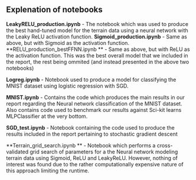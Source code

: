 ## Explenation of notebooks

**LeakyRELU_production.ipynb** - The notebook which was used to produce the best hand-tuned model for the terrain data using a neural network with the Leaky ReLU activation function.
**Sigmoid_production.ipynb** - Same as above, but with Sigmoid as the activation function.
**RELU_production_bestFFNN.ipynb ** - Same as above, but with ReLU as the activation function. This was the best overall model that we included in the report, the rest being ommited (and instead presented in the above two notebooks)

**Logreg.ipynb** - Notebook used to produce a model for classifying the MNIST dataset using logistic regression with SGD.

**MNIST.ipynb** - Contains the code which produces the main results in our report regarding the Neural network classification of the MNIST dataset. Also contains code used to benchmark our results against Sci-kit learns MLPClassifier at the very bottom.

**SGD_test.ipynb** - Notebook containing the code used to produce the results included in the report pertaining to stochastic gradient descent

**Terrain_grid_search.ipynb ** - Notebook which performs a cross-validated grid search of parameters for a the Neural network modeling terrain data using Sigmoid, ReLU and LeakyReLU. However, nothing of interest was found due to the rather computationally expensive nature of this approach limiting the runtime.
